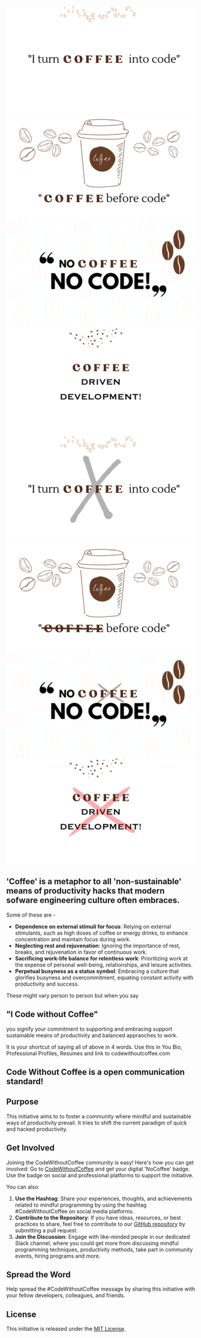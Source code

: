 ![I turn Coffee into Code](/Resources/Images/1.png)
![Coffee before Code](/Resources/Images/2.png)
![No Coffee No Code](/Resources/Images/3.png)
![Coffee Driven Development](/Resources/Images/4.png)
![I turn Coffee into Code](/Resources/Images/11.png)
![Coffee before Code](/Resources/Images/12.png)
![No Coffee No Code](/Resources/Images/13.png)
![Coffee Driven Development](/Resources/Images/14.png)

## 'Coffee' is a metaphor to all 'non-sustainable' means of productivity hacks that modern sofware engineering culture often embraces.
Some of these are - 
* <b>Dependence on external stimuli for focus</b>: Relying on external stimulants, such as high doses of coffee or energy drinks, to enhance concentration and maintain focus during work.
* <b>Neglecting rest and rejuvenation</b>: Ignoring the importance of rest, breaks, and rejuvenation in favor of continuous work.
* <b>Sacrificing work-life balance for relentless work</b>: Prioritizing work at the expense of personal well-being, relationships, and leisure activities.
* <b>Perpetual busyness as a status symbol</b>: Embracing a culture that glorifies busyness and overcommitment, equating constant activity with productivity and success.

These might vary person to person but when you say
 ## "I Code without Coffee"
you signify your commitment to supporting and embracing support sustainable means of productivity and balanced appraoches to work. 

It is your shortcut of saying all of above in 4 words. Use this in You Bio, Professional Profiles, Resumes and link to codewithoutcoffee.com

## Code Without Coffee is a open communication standard!


## Purpose
This initiative aims to to foster a community where mindful and sustainable ways of productivity prevail. It tries to shift the current paradigm of quick and hacked productivity. 

## Get Involved

Joining the CodeWithoutCoffee community is easy! Here's how you can get involved:
Go to [CodeWithoutCoffee](https://codewithoutcoffee.com) and get your digital 'NoCoffee' badge. Use the badge on social and professional platforms to support the initiative. 

You can also: 
1. **Use the Hashtag**: Share your experiences, thoughts, and achievements related to mindful programming by using the hashtag #CodeWithoutCoffee on social media platforms.
2. **Contribute to the Repository**: If you have ideas, resources, or best practices to share, feel free to contribute to our [GitHub repository](https://github.com/josharsh/CodeWithoutCoffee) by submitting a pull request.
3. **Join the Discussion**: Engage with like-minded people in our dedicated Slack channel, where you could get more from discussing mindful programming techniques, productivity methods, take part in community events, hiring programs and more. 

## Spread the Word

Help spread the #CodeWithoutCoffee message by sharing this initiative with your fellow developers, colleagues, and friends.

## License

This initiative is released under the [MIT License](LICENSE).

